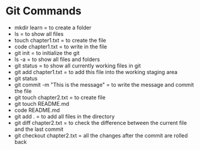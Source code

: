 # Git Commands

- mkdir learn = to create a folder
- ls = to show all files
- touch chapter1.txt = to create the file
- code chapter1.txt = to write in the file
- git init = to initialize the git 
- ls -a = to show all files and folders
- git status = to show all currently working files in git 
- git add chapter1.txt = to add this file into the working staging area
- git status
- git commit -m "This is the message" = to write the message and commit the file
- git touch chapter2.txt = to create file
- git touch README.md 
- code README.md
- git add . = to add all files in the directory
- git diff chapter2.txt = to check the difference between the current file and the last commit
- git checkout chapter2.txt = all the changes after the commit are rolled back